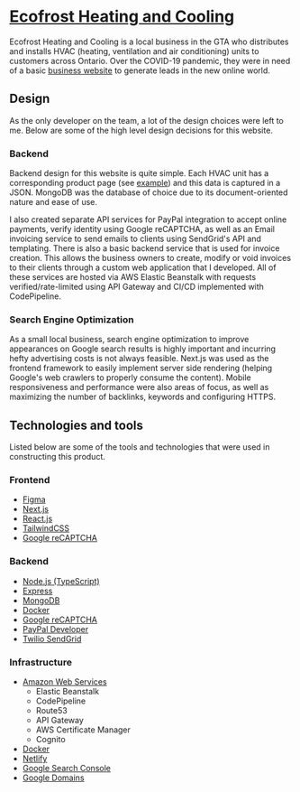 # [Ecofrost Heating and Cooling](https://ecofrostheating.com/)

Ecofrost Heating and Cooling is a local business in the GTA who distributes and installs HVAC (heating, ventilation and air conditioning) units to customers across Ontario. Over the COVID-19 pandemic, they were in need of a basic [business website](https://www.ecofrostheating.com/) to generate leads in the new online world.

## Design
As the only developer on the team, a lot of the design choices were left to me. Below are some of the high level design decisions for this website.

### Backend
Backend design for this website is quite simple. Each HVAC unit has a corresponding product page (see [example](https://www.ecofrostheating.com/furnace/lennox/p/ml196uh045xe24b)) and this data is captured in a JSON. MongoDB was the database of choice due to its document-oriented nature and ease of use.

I also created separate API services for PayPal integration to accept online payments, verify identity using Google reCAPTCHA, as well as an Email invoicing service to send emails to clients using SendGrid's API and templating. There is also a basic backend service that is used for invoice creation. This allows the business owners to create, modify or void invoices to their clients through a custom web application that I developed. All of these services are hosted via AWS Elastic Beanstalk with requests verified/rate-limited using API Gateway and CI/CD implemented with CodePipeline.

### Search Engine Optimization
As a small local business, search engine optimization to improve appearances on Google search results is highly important and incurring hefty advertising costs is not always feasible. Next.js was used as the frontend framework to easily implement server side rendering (helping Google's web crawlers to properly consume the content). Mobile responsiveness and performance were also areas of focus, as well as maximizing the number of backlinks, keywords and configuring HTTPS.


## Technologies and tools
Listed below are some of the tools and technologies that were used in constructing this product.

### Frontend
- [Figma](https://www.figma.com/)
- [Next.js](https://nextjs.org/)
- [React.js](https://reactjs.org/)
- [TailwindCSS](https://tailwindcss.com/)
- [Google reCAPTCHA](https://www.google.com/recaptcha/about/)

### Backend
- [Node.js (TypeScript)](https://nodejs.org/en/)
- [Express](https://expressjs.com/)
- [MongoDB](https://www.mongodb.com/)
- [Docker](https://www.docker.com/)
- [Google reCAPTCHA](https://www.google.com/recaptcha/about/)
- [PayPal Developer](https://developer.paypal.com/home/)
- [Twilio SendGrid](https://sendgrid.com/)

### Infrastructure
- [Amazon Web Services](https://aws.amazon.com/)
	- Elastic Beanstalk
	- CodePipeline
	- Route53
	- API Gateway
	- AWS Certificate Manager
	- Cognito
- [Docker](https://www.docker.com/)
- [Netlify](https://www.netlify.com/)
- [Google Search Console](https://search.google.com/search-console/welcome)
- [Google Domains](https://domains.google.com)
